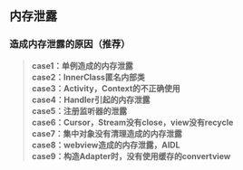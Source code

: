 ## 内存泄露


### 造成内存泄露的原因（推荐）
> **case1：单例造成的内存泄露**  
> **case2：InnerClass匿名内部类**  
> **case3：Activity，Context的不正确使用**  
> **case4：Handler引起的内存泄露**  
> **case5：注册监听器的泄露**  
> **case6：Cursor，Stream没有close，view没有recycle**  
> **case7：集中对象没有清理造成的内存泄露**  
> **case8：webview造成的内存泄露，AIDL**  
> **case9：构造Adapter时，没有使用缓存的convertview**  


